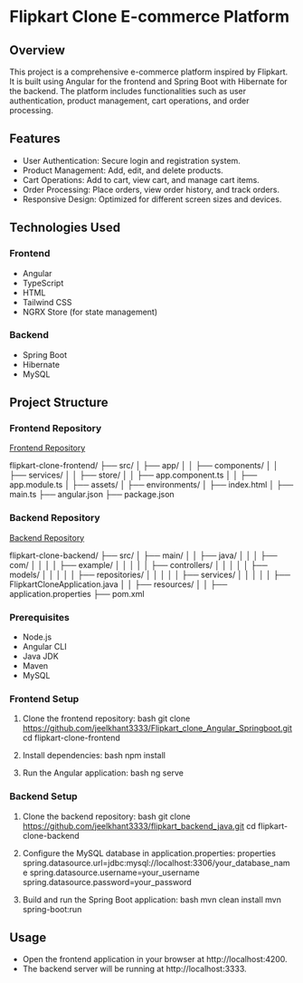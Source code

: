# Flipkart Clone E-commerce Platform

## Overview

This project is a comprehensive e-commerce platform inspired by Flipkart. It is built using Angular for the frontend and Spring Boot with Hibernate for the backend. The platform includes functionalities such as user authentication, product management, cart operations, and order processing.

## Features

- User Authentication: Secure login and registration system.
- Product Management: Add, edit, and delete products.
- Cart Operations: Add to cart, view cart, and manage cart items.
- Order Processing: Place orders, view order history, and track orders.
- Responsive Design: Optimized for different screen sizes and devices.

## Technologies Used

### Frontend

- Angular
- TypeScript
- HTML
- Tailwind CSS
- NGRX Store (for state management)

### Backend

- Spring Boot
- Hibernate
- MySQL

## Project Structure

### Frontend Repository

[Frontend Repository](https://github.com/jeelkhant3333/Flipkart_clone_Angular_Springboot.git)


flipkart-clone-frontend/
├── src/
│   ├── app/
│   │   ├── components/
│   │   ├── services/
│   │   ├── store/
│   │   ├── app.component.ts
│   │   ├── app.module.ts
│   ├── assets/
│   ├── environments/
│   ├── index.html
│   ├── main.ts
├── angular.json
├── package.json


### Backend Repository

[Backend Repository](https://github.com/jeelkhant3333/flipkart_backend_java.git)


flipkart-clone-backend/
├── src/
│   ├── main/
│   │   ├── java/
│   │   │   ├── com/
│   │   │   │   ├── example/
│   │   │   │   │   ├── controllers/
│   │   │   │   │   ├── models/
│   │   │   │   │   ├── repositories/
│   │   │   │   │   ├── services/
│   │   │   │   │   ├── FlipkartCloneApplication.java
│   │   ├── resources/
│   │       ├── application.properties
├── pom.xml


### Prerequisites

- Node.js
- Angular CLI
- Java JDK
- Maven
- MySQL

### Frontend Setup

1. Clone the frontend repository:
   bash
   git clone https://github.com/jeelkhant3333/Flipkart_clone_Angular_Springboot.git
   cd flipkart-clone-frontend
   

2. Install dependencies:
   bash
   npm install
   

3. Run the Angular application:
   bash
   ng serve
   

### Backend Setup

1. Clone the backend repository:
   bash
   git clone https://github.com/jeelkhant3333/flipkart_backend_java.git
   cd flipkart-clone-backend
   

2. Configure the MySQL database in application.properties:
   properties
   spring.datasource.url=jdbc:mysql://localhost:3306/your_database_name
   spring.datasource.username=your_username
   spring.datasource.password=your_password
   

3. Build and run the Spring Boot application:
   bash
   mvn clean install
   mvn spring-boot:run
   

## Usage

- Open the frontend application in your browser at http://localhost:4200.
- The backend server will be running at http://localhost:3333.
 
